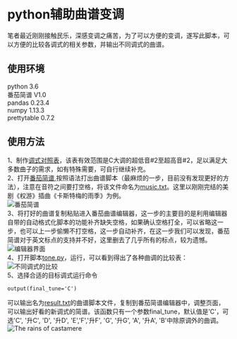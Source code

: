 # python辅助曲谱变调
笔者最近刚刚接触民乐，深感变调之痛苦，为了可以方便的变调，遂写此脚本，可以方便的比较各调式的相关参数，并输出不同调式的曲谱。

## 使用环境
python 3.6<br>
番茄简谱 V1.0<br>
pandas 0.23.4<br>
numpy 1.13.3<br>
prettytable 0.7.2

## 使用方法
1、制作[调式对照表](https://github.com/jiangangoddog/python-assisted-tone/blob/master/tone.xlsx)，该表有效范围是C大调的超低音#2至超高音#2，足以满足大多数曲子的需求，如有特殊需要，可自行继续补充。<br>
2、打开[番茄简谱](http://jianpu99.net/),按照语法打出曲谱脚本（最麻烦的一步，目前没有发现更好的方法），注意在音符之间要打空格，将该文件命名为[music.txt](https://github.com/jiangangoddog/python-assisted-tone/blob/master/music.txt)。这里以刚刚完结的美剧《权游》插曲《卡斯特梅的雨季》为例。<br>
![番茄简谱](https://github.com/jiangangoddog/python-assisted-tone/blob/master/image/%E7%95%AA%E8%8C%84%E7%AE%80%E8%B0%B1.png)<br>
3、将打好的曲谱复制粘贴进入番茄曲谱编辑器，这一步的主要目的是利用编辑器自带的自动格式化脚本的功能补齐缺失空格，如果确认空格打全，可以省略这一步，也可以上一步偷懒不打空格，这一步自动补齐，在这一步我们可以发现，番茄简谱对于英文标点的支持并不好，这里删去了几乎所有的标点，较为遗憾。<br>
![编辑器界面](https://github.com/jiangangoddog/python-assisted-tone/blob/master/image/123.png)<br>
4、打开脚本[tone.py](https://github.com/jiangangoddog/python-assisted-tone/blob/master/tone.py)，运行，可以看到得出了各种曲调的比较表：<br>
![不同调式的比较](https://github.com/jiangangoddog/python-assisted-tone/blob/master/image/QQ%E6%88%AA%E5%9B%BE20190524001720.png)<br>
5、选择合适的目标调式运行命令<br>
```
output(final_tune='C')
```
可以输出名为[result.txt](https://github.com/jiangangoddog/python-assisted-tone/blob/master/result.txt)的曲谱脚本文件，复制到番茄简谱编辑器中，调整页面，可以输出好看的新调式的简谱。该函数只有一个参数final_tune，默认值是’C'，可选'C', '升C', 'D', '升D', 'E','F','升F', 'G', '升G', 'A', '升A', 'B'中除原调外的曲调。<br>
![The rains of castamere](https://github.com/jiangangoddog/python-assisted-tone/blob/master/image/the%20rains%20of%20castamere.jpg)
